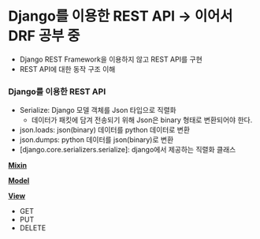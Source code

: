 # Django를 이용한 REST API  -> 이어서 DRF 공부 중
- Django REST Framework을 이용하지 않고 REST API를 구현
- REST API에 대한 동작 구조 이해



### Django를 이용한 REST API

- Serialize: Django 모델 객체를 Json 타입으로 직렬화
  - 데이터가 패킷에 담겨 전송되기 위해 Json은 binary 형태로 변환되어야 한다.
- json.loads: json(binary) 데이터를 python 데이터로 변환
- json.dumps: python 데이터를 json(binary)로 변환
- [django.core.serializers.serialize]: django에서 제공하는 직렬화 클래스

**[Mixin](https://github.com/navill/pure_restapi/tree/master/src/updates/api#mixin)**

**[Model](https://github.com/navill/pure_restapi/tree/master/src/updates#model)**

**[View](https://github.com/navill/pure_restapi/tree/master/src/updates/api#view)**

- GET
- PUT
- DELETE